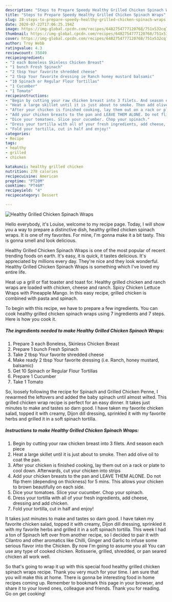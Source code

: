 ```yaml
---
description: "Steps to Prepare Speedy Healthy Grilled Chicken Spinach Wraps"
title: "Steps to Prepare Speedy Healthy Grilled Chicken Spinach Wraps"
slug: 28-steps-to-prepare-speedy-healthy-grilled-chicken-spinach-wraps
date: 2020-07-22T17:06:25.194Z
image: https://img-global.cpcdn.com/recipes/6482754777120768/751x532cq70/healthy-grilled-chicken-spinach-wraps-recipe-main-photo.jpg
thumbnail: https://img-global.cpcdn.com/recipes/6482754777120768/751x532cq70/healthy-grilled-chicken-spinach-wraps-recipe-main-photo.jpg
cover: https://img-global.cpcdn.com/recipes/6482754777120768/751x532cq70/healthy-grilled-chicken-spinach-wraps-recipe-main-photo.jpg
author: Troy Webb
ratingvalue: 4.3
reviewcount: 35849
recipeingredient:
- "3 each Boneless Skinless Chicken Breast"
- "1 bunch Fresh Spinach"
- "2 tbsp Your favorite shredded cheese"
- "2 tbsp Your favorite dressing ie Ranch honey mustard balsamic"
- "10 Spinach or Regular Flour Tortillas"
- "1 Cucumber"
- "1 Tomato"
recipeinstructions:
- "Begin by cutting your raw chicken breast into 3 filets. And season each piece"
- "Heat a large skillet until it is just about to smoke. Then add olive oil to coat the pan."
- "After your chicken is finished cooking, lay them out on a rack or plate to cool down. Afterwards, cut your chicken into strips"
- "Add your chicken breasts to the pan and LEAVE THEM ALONE. Do not flip them (depending on thickness) for 5 mins. This allows your chicken to brown beautifully on each side."
- "Dice your tomatoes. Slice your cucumber. Chop your spinach."
- "Dress your tortilla with all of your fresh ingredients, add cheese, dressing and add chicken."
- "Fold your tortilla, cut in half and enjoy!"
categories:
- Recipe
tags:
- healthy
- grilled
- chicken

katakunci: healthy grilled chicken 
nutrition: 278 calories
recipecuisine: American
preptime: "PT20M"
cooktime: "PT46M"
recipeyield: "4"
recipecategory: Dessert

---
```



![Healthy Grilled Chicken Spinach Wraps](https://img-global.cpcdn.com/recipes/6482754777120768/751x532cq70/healthy-grilled-chicken-spinach-wraps-recipe-main-photo.jpg)

Hello everybody, it's Louise, welcome to my recipe page. Today, I will show you a way to prepare a distinctive dish, healthy grilled chicken spinach wraps. It is one of my favorites. For mine, I'm gonna make it a bit tasty. This is gonna smell and look delicious.

Healthy Grilled Chicken Spinach Wraps is one of the most popular of recent trending foods on earth. It's easy, it is quick, it tastes delicious. It's appreciated by millions every day. They're nice and they look wonderful. Healthy Grilled Chicken Spinach Wraps is something which I've loved my entire life.

Heat up a grill or flat toaster and toast for. Healthy grilled chicken and ranch wraps are loaded with chicken, cheese and ranch. Spicy Chicken Lettuce Wraps with Pineapple Mango. In this easy recipe, grilled chicken is combined with pasta and spinach.


To begin with this recipe, we have to prepare a few ingredients. You can cook healthy grilled chicken spinach wraps using 7 ingredients and 7 steps. Here is how you cook it.

<!--inarticleads1-->

##### The ingredients needed to make Healthy Grilled Chicken Spinach Wraps:

1. Prepare 3 each Boneless, Skinless Chicken Breast
1. Prepare 1 bunch Fresh Spinach
1. Take 2 tbsp Your favorite shredded cheese
1. Make ready 2 tbsp Your favorite dressing (i.e. Ranch, honey mustard, balsamic)
1. Get 10 Spinach or Regular Flour Tortillas
1. Prepare 1 Cucumber
1. Take 1 Tomato


So, loosely following the recipe for Spinach and Grilled Chicken Penne, I rewarmed the leftovers and added the baby spinach until almost wilted. This grilled chicken wrap recipe is perfect for an easy dinner. It takes just minutes to make and tastes so darn good. I have taken my favorite chicken salad, topped it with creamy, Dijon dill dressing, sprinkled it with my favorite herbs and grilled it in a soft spinach tortilla. 

<!--inarticleads2-->

##### Instructions to make Healthy Grilled Chicken Spinach Wraps:

1. Begin by cutting your raw chicken breast into 3 filets. And season each piece
1. Heat a large skillet until it is just about to smoke. Then add olive oil to coat the pan.
1. After your chicken is finished cooking, lay them out on a rack or plate to cool down. Afterwards, cut your chicken into strips
1. Add your chicken breasts to the pan and LEAVE THEM ALONE. Do not flip them (depending on thickness) for 5 mins. This allows your chicken to brown beautifully on each side.
1. Dice your tomatoes. Slice your cucumber. Chop your spinach.
1. Dress your tortilla with all of your fresh ingredients, add cheese, dressing and add chicken.
1. Fold your tortilla, cut in half and enjoy!


It takes just minutes to make and tastes so darn good. I have taken my favorite chicken salad, topped it with creamy, Dijon dill dressing, sprinkled it with my favorite herbs and grilled it in a soft spinach tortilla. This week I had a ton of Spinach left over from another recipe, so I decided to pair it with Cilantro and other aromatics like Chilli, Ginger and Garlic to infuse some serious flavor into the Chicken. By now I&#39;m going to assume you all You can use any type of cooked chicken. Rotisserie, grilled, shredded, or pan seared chicken all work well. 

So that's going to wrap it up with this special food healthy grilled chicken spinach wraps recipe. Thank you very much for your time. I am sure that you will make this at home. There is gonna be interesting food in home recipes coming up. Remember to bookmark this page in your browser, and share it to your loved ones, colleague and friends. Thank you for reading. Go on get cooking!
